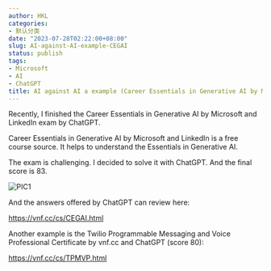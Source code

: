 ```yaml
---
author: HKL
categories:
- 默认分类
date: "2023-07-28T02:22:00+08:00"
slug: AI-against-AI-example-CEGAI
status: publish
tags:
- Microsoft
- AI
- ChatGPT
title: AI against AI a example (Career Essentials in Generative AI by Microsoft and LinkedIn exam answers by ChatGPT)
---
```


Recently, I finished the Career Essentials in Generative AI by Microsoft and LinkedIn exam by ChatGPT.

Career Essentials in Generative AI by Microsoft and LinkedIn is a free course source. It helps to understand the Essentials in Generative AI.

<!--more-->

The exam is challenging. I decided to solve it with ChatGPT. And the final score is 83.

![PIC1][1]

And the answers offered by ChatGPT can review here:

https://vnf.cc/cs/CEGAI.html

Another example is the Twilio Programmable Messaging and Voice Professional Certificate by vnf.cc and ChatGPT (score 80):

https://vnf.cc/cs/TPMVP.html


[1]: https://cdn.jsdelivr.net/gh/hiplon/blog-photo/2023/07/20230728090844.png
